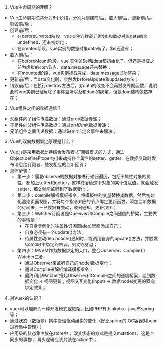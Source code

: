 1. Vue生命周期的理解？
- Vue生命周期总共分为8个阶段，分别为创建前/后、载入前/后、更新前/后、销毁前/后；
- 创建前/后：
  - 在beforeCreated阶段，vue实例的挂载元素$el和数据对象data都为undefined，还未初始化；
  - 在created阶段，vue实例的数据对象data有了，$el还没有；
- 载入前/后：
  - 在beforeMount阶段，vue 实例的$el和data都初始化了，但还是挂载之前为虚拟的dom节点，data.message还未替换；
  - 在mounted阶段，vue实例挂载完成，data.message成功渲染；
- 更新前/后：当data变化时，会触发beforeUpdate和updated方法；
- 销毁前/后：在执行destroy方法后，对data的改变不会再触发周期函数，说明此时vue实例已经解除了事件监听以及和dom的绑定，但是dom结构依然存在；

2. Vue组件之间的数据通信？
- 父组件向子组件传递数据：通过prop数据传递；
- 子组件向父组件传递数据：通过$on和$emit数据传递；
- 兄弟组件之间传递数据：通过$emit自定义事件来解决；

3. Vue的双向数据绑定原理是什么？
- Vue.js是采用数据劫持结合发布者-订阅者模式的方式，通过 Object.defineProperty()来劫持各个属性的setter、getter，在数据变动时发布消息给订阅者，触发相应的监听回调；
- 具体步骤：
  - 第一步：需要observe的数据对象进行递归遍历，包括子属性对象的属性，都加上setter和getter，这样的话给这个对象的某个值赋值，就会触发setter，那么就能监听到了数据变化；
  - 第二步：compile解析模板指令，将模板中的变量替换成数据，然后初始化渲染页面视图，并将每个指令对应的节点绑定更新函数，添加监听数据的订阅者，一旦数据有变动，收到通知，更新视图；
  - 第三步：Watcher订阅者是Observer和Compile之间通信的桥梁，主要做的事情是：
    - 在自身实例化时往属性订阅器(dep)里面添加自己；
    - 自身必须有一个update()方法；
    - 待属性变动dep.notice()通知时，能调用自身的update()方法，并触发Compile中绑定的回调，则功成身退；
  - 第四步：MVVM作为数据绑定的入口，整合Observer、Compile和Watcher三者，
    - 通过Observer来监听自己的model数据变化；
    - 通过Compile来解析编译模板指令；
    - 最终利用Watcher搭起Observer和Compile之间的通信桥梁，达到数据变化 -> 视图更新；视图交互变化(input) -> 数据model变更的双向绑定效果；

4. 对Vuex的认识？
- vuex可以理解为一种开发模式或框架，比如PHP有thinkphp，java有spring等；
- 通过状态（数据源）集中管理驱动组件的变化（好比spring的IOC容器对bean进行集中管理）；
- 应用级的状态集中放在store中； 改变状态的方式是提交mutations，这是个同步的事物； 异步逻辑应该封装在action中；
